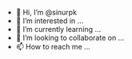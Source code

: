 - 👋 Hi, I’m @sinurpk
- 👀 I’m interested in ...
- 🌱 I’m currently learning ...
- 💞️ I’m looking to collaborate on ...
- 📫 How to reach me ...

<!---
sinurpk/sinurpk is a ✨ special ✨ repository because its `README.md` (this file) appears on your GitHub profile.
You can click the Preview link to take a look at your changes.
--->

